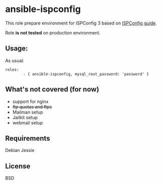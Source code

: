 ansible-ispconfig
=====================
This role prepare environment for ISPConfig 3 based on [ISPConfig guide](https://www.howtoforge.com/tutorial/perfect-server-debian-8-jessie-apache-bind-dovecot-ispconfig-3/).

Role **is not tested** on production environment.


Usage:
------
As usual:

    roles:
			- { ansible-ispconfig, mysql_root_password: 'password' }
    


What's not covered (for now)
------
* support for nginx
* ~~ftp quotas and ftps~~
* Mailman setup
* Jailkit setup
* webmail setup


Requirements
------------
Debian Jessie


License
-------
BSD
